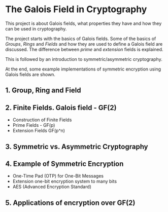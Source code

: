 # The Galois Field in Cryptography


This project is about Galois fields, what properties they have and how they can be used in cryptography.

The project starts with the basics of Galois fields. Some of the basics of *Groups*, *Rings* and *Fields* and how they are used to define a Galois field are discussed. The difference between *prime* and *extension* fields is explained.

This is followed by an introduction to symmetric/asymmetric cryptography.

At the end, some example implementations of symmetric encryption using Galois fields are shown.


## 1. Group, Ring and Field
## 2. Finite Fields. Galois field - GF(2)
- Construction of Finite Fields
- Prime Fields - GF(p)
- Extension Fields GF(p^n)
## 3. Symmetric vs. Asymmetric Cryptography
## 4. Example of Symmetric Encryption
- One-Time Pad (OTP) for One-Bit Messages
- Extension one-bit encryption system to many bits
- AES (Advanced Encryption Standard)
## 5. Applications of encryption over GF(2)

